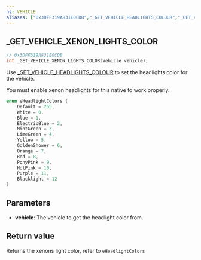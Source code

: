 ```yaml
---
ns: VEHICLE
aliases: ["0x3DFF319A831E0CDB","_GET_VEHICLE_HEADLIGHTS_COLOUR","_GET_VEHICLE_XENON_LIGHTS_COLOUR"]
---
```

## _GET_VEHICLE_XENON_LIGHTS_COLOR

```c
// 0x3DFF319A831E0CDB
int _GET_VEHICLE_XENON_LIGHTS_COLOR(Vehicle vehicle);
```

Use [_SET_VEHICLE_HEADLIGHTS_COLOUR](#_0xE41033B25D003A07) to set the headlights color for the vehicle.

You must enable xenon headlights for this native to work properly.

```c
enum eHeadlightColors {
    Default = 255,
    White = 0,
    Blue = 1,
    ElectricBlue = 2,
    MintGreen = 3,
    LimeGreen = 4,
    Yellow = 5,
    GoldenShower = 6,
    Orange = 7,
    Red = 8,
    PonyPink = 9,
    HotPink = 10,
    Purple = 11,
    Blacklight = 12
}
```

## Parameters
* **vehicle**: The vehicle to get the headlight color from.

## Return value
Returns the xenons light color, refer to `eHeadlightColors`

